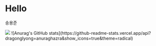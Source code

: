 # Hello

송용준


<img src="https://img.shields.io/badge/#4479A1?style=plastic&logo=MySQL&logoColor=blue"/>
![Anurag's GitHub stats](https://github-readme-stats.vercel.app/api?dragonglyong=anuraghazra&show_icons=true&theme=radical)

